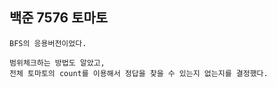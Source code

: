 ## 백준 7576 토마토

    BFS의 응용버전이었다.
    
    범위체크하는 방법도 알았고,
    전체 토마토의 count를 이용해서 정답을 찾을 수 있는지 없는지를 결정했다.